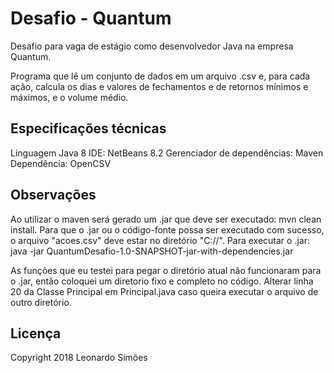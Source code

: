 # Desafio - Quantum
Desafio para vaga de estágio como desenvolvedor Java na empresa Quantum.

Programa que lê um conjunto de dados em um arquivo .csv e, para cada ação, calcula os dias e valores de fechamentos e de retornos mínimos e máximos, e o volume médio.

## Especificações técnicas
Linguagem Java 8
IDE: NetBeans 8.2
Gerenciador de dependências: Maven
Dependência: OpenCSV


## Observações
Ao utilizar o maven será gerado um .jar que deve ser executado: mvn clean install.
Para que o .jar ou o código-fonte possa ser executado com sucesso, o arquivo "acoes.csv" deve estar no diretório "C://". 
Para executar o .jar: java -jar QuantumDesafio-1.0-SNAPSHOT-jar-with-dependencies.jar

As funções que eu testei para pegar o diretório atual não funcionaram para o .jar, então coloquei um diretorio fixo e completo no código.
Alterar linha 20 da Classe Principal em Principal.java caso queira executar o arquivo de outro diretório.


## Licença
Copyright 2018 Leonardo Simões	
